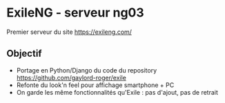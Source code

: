 # ExileNG - serveur ng03
Premier serveur du site https://exileng.com/

## Objectif
- Portage en Python/Django du code du repository https://github.com/gaylord-roger/exile
- Refonte du look'n feel pour affichage smartphone + PC
- On garde les même fonctionnalités qu'Exile : pas d'ajout, pas de retrait
